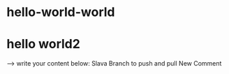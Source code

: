 
# hello-world-world
# hello world2
--> write your content below:
Slava Branch to push and pull
New Comment

